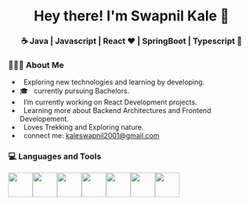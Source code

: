 <h1 align="center">Hey there! I'm Swapnil Kale 👋 </h1>
<h3 align="center">☕ Java | Javascript | React ♥ | SpringBoot | Typescript  🚀</h3>
<div>

<div align="left"> 
  <h3> 👨🏻‍💻 About Me </h3>

  -  &nbsp; Exploring new technologies and learning by developing.
  - 🎓 &nbsp; currently pursuing Bachelors.
  -  &nbsp; I’m currently working on React Development projects.
  -  &nbsp; Learning more about Backend Architectures and Frontend Developement.
  -  &nbsp; Loves Trekking and Exploring nature.
  -  &nbsp; connect me: <a href='kaleswapnil2001@gmail.com'/>kaleswapnil2001@gmail.com</a>
  
</div> 
</div>

<div>
  <h3> 💻 Languages and Tools </h3>
  <p>
   <img src="https://brandslogos.com/wp-content/uploads/images/large/java-logo-1.png" width="50"><img src="https://media3.giphy.com/media/ln7z2eWriiQAllfVcn/200w.webp" width="50"><img src="https://d2908q01vomqb2.cloudfront.net/0716d9708d321ffb6a00818614779e779925365c/2020/12/11/ts-logo-512.png" width="50"><img src="https://i.giphy.com/media/eNAsjO55tPbgaor7ma/200w.webp" width="50"><img src="https://dz2cdn1.dzone.com/storage/temp/12434118-spring-boot-logo.png" width="50"><img src="https://media3.giphy.com/media/kdFc8fubgS31b8DsVu/giphy.webp" width="50"><img src="https://media.giphy.com/media/KzJkzjggfGN5Py6nkT/giphy.gif" width="50">
  <p>
</div> 
